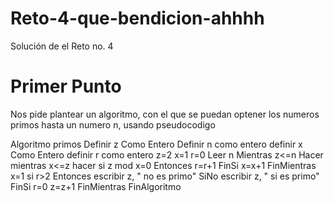 # Reto-4-que-bendicion-ahhhh
Solución de el Reto no. 4
# Primer Punto
Nos pide plantear un algoritmo, con el que se puedan optener los numeros primos hasta un numero n, usando pseudocodigo

Algoritmo primos
	Definir z Como Entero
	Definir n como entero 
	definir x Como Entero
	definir r como entero 
	z=2
	x=1
	r=0
	Leer n
	Mientras z<=n Hacer
		mientras x<=z hacer	
			si z mod x=0 Entonces
				r=r+1
			FinSi
			x=x+1
		FinMientras
		x=1
		si r>2 Entonces
			escribir z, " no es primo"
		SiNo
			escribir z, " si es primo"
		FinSi
		r=0
		z=z+1
	FinMientras
FinAlgoritmo
